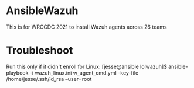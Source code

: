 # AnsibleWazuh
This is for WRCCDC 2021 to install Wazuh agents across 26 teams


# Troubleshoot
Run this only if it didn't enroll for Linux: [jesse@ansible lolwazuh]$ ansible-playbook -i wazuh_linux.ini w_agent_cmd.yml –key-file /home/jesse/.ssh/id_rsa –user=root
